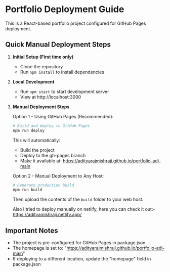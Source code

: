 # Portfolio Deployment Guide

This is a React-based portfolio project configured for GitHub Pages deployment.

## Quick Manual Deployment Steps

1. **Initial Setup (First time only)**
   - Clone the repository
   - Run `npm install` to install dependencies

2. **Local Development**
   - Run `npm start` to start development server
   - View at http://localhost:3000

3. **Manual Deployment Steps**
   
   Option 1 - Using GitHub Pages (Recommended):
   ```bash
   # Build and deploy to GitHub Pages
   npm run deploy
   ```
   This will automatically:
   - Build the project
   - Deploy to the gh-pages branch
   - Make it available at: https://adityarajmishraji.github.io/portfolio-adi-main

   Option 2 - Manual Deployment to Any Host:
   ```bash
   # Generate production build
   npm run build
   ```
   Then upload the contents of the `build` folder to your web host.

   Also I tried to deploy manually on netlify, here you can check it out:- https://adityamishraji.netlify.app/

## Important Notes

- The project is pre-configured for GitHub Pages in package.json
- The homepage is set to: "https://adityarajmishraji.github.io/portfolio-adi-main"
- If deploying to a different location, update the "homepage" field in package.json
